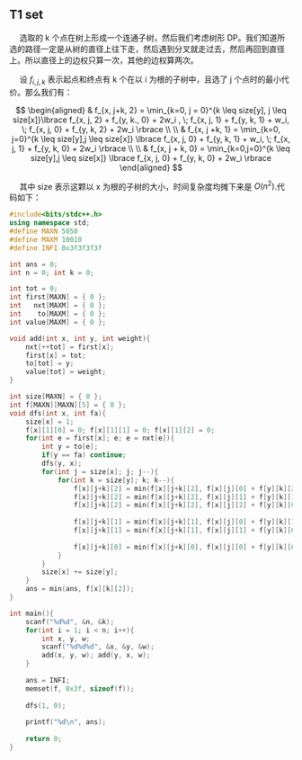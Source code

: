 ## T1 set
&emsp; 选取的 k 个点在树上形成一个连通子树，然后我们考虑树形 DP。我们知道所选的路径一定是从树的直径上往下走，然后遇到分叉就走过去，然后再回到直径上。所以直径上的边权只算一次，其他的边权算两次。

&emsp; 设 $f_{i, j, k}$ 表示起点和终点有 k 个在以 i 为根的子树中，且选了 j 个点时的最小代价。那么我们有：

$$
\begin{aligned}
& f_{x, j+k, 2} = \min_{k=0, j = 0}^{k 
\leq size[y], j \leq size[x]}\lbrace f_{x, j, 2} + f_{y, k., 0} + 2w_i , \; f_{x, j, 1} + f_{y, k, 1} + w_i, \; f_{x, j, 0} + f_{y, k, 2} + 2w_i \rbrace \\ \\
& f_{x, j +k, 1} = \min_{k=0, j=0}^{k \leq size[y],j \leq size[x]} \lbrace f_{x, j, 0} + f_{y, k, 1} + w_i, \; f_{x, j, 1} + f_{y, k, 0} + 2w_i \rbrace \\ \\
& f_{x, j + k, 0} = \min_{k=0,j=0}^{k \leq size[y],j \leq size[x]} \lbrace f_{x, j, 0} + f_{y, k, 0} + 2w_i \rbrace
\end{aligned}
$$

&emsp; 其中 size 表示这颗以 x 为根的子树的大小，时间复杂度均摊下来是 $O(n^2)$.代码如下：

```cpp
#include<bits/stdc++.h>
using namespace std;
#define MAXN 5050
#define MAXM 10010
#define INFI 0x3f3f3f3f

int ans = 0; 
int n = 0; int k = 0;

int tot = 0;
int first[MAXN] = { 0 };
int   nxt[MAXM] = { 0 };
int    to[MAXM] = { 0 };
int value[MAXM] = { 0 };

void add(int x, int y, int weight){
	nxt[++tot] = first[x];
	first[x] = tot;
	to[tot] = y;
	value[tot] = weight;
}

int size[MAXN] = { 0 };
int f[MAXN][MAXN][5] = { 0 };
void dfs(int x, int fa){
	size[x] = 1;
	f[x][1][0] = 0; f[x][1][1] = 0; f[x][1][2] = 0;
	for(int e = first[x]; e; e = nxt[e]){
		int y = to[e];
		if(y == fa) continue;
		dfs(y, x);
		for(int j = size[x]; j; j--){
			for(int k = size[y]; k; k--){
				f[x][j+k][2] = min(f[x][j+k][2], f[x][j][0] + f[y][k][2] + 2 * value[e]);
				f[x][j+k][2] = min(f[x][j+k][2], f[x][j][1] + f[y][k][1] + value[e]);
				f[x][j+k][2] = min(f[x][j+k][2], f[x][j][2] + f[y][k][0] + 2 * value[e]);
				
				f[x][j+k][1] = min(f[x][j+k][1], f[x][j][0] + f[y][k][1] + value[e]);
				f[x][j+k][1] = min(f[x][j+k][1], f[x][j][1] + f[y][k][0] + 2 * value[e]);
				
				f[x][j+k][0] = min(f[x][j+k][0], f[x][j][0] + f[y][k][0] + 2 * value[e]);
			}
		}
		size[x] += size[y];
	}
	ans = min(ans, f[x][k][2]);
}

int main(){
	scanf("%d%d", &n, &k);
	for(int i = 1; i < n; i++){
		int x, y, w;
		scanf("%d%d%d", &x, &y, &w);
		add(x, y, w); add(y, x, w);
	}
	
	ans = INFI;
	memset(f, 0x3f, sizeof(f));
	
	dfs(1, 0);
	
	printf("%d\n", ans);
	
	return 0;
}
```

